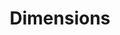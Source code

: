 ---
bigquery: https://console.cloud.google.com/bigquery?p=covid-19-dimensions-ai&page=table&d=data&t=publications
contributors: Digital Science, https://www.digital-science.com/
cost: Free for personal, non-commercial use.
description: Dimensions contains more than 100 million publications, ranging from
  articles published in scholarly journals, books and book chapters, to preprints
  and conference proceedings. All publications are contextualized with linked data
  sets, funding, publications, patents, clinical trials, and policy documents. You
  can also view associated categories, funders, institutions, and researcher profiles.
documentation: https://docs.dimensions.ai/bigquery/index.html
last_edit: Mon, 04 Apr 2022 19:04:00 GMT
location: https://www.dimensions.ai/products/free/
maintained_by: Digital Science, https://www.digital-science.com/
schema_fields: '[''citations'', ''email_address'', ''date_print'', ''issue'', ''acknowledgements'',
  ''pmid'', ''funding_amount'', ''resulting_publication_doi'', ''address'', ''research_org_state_codes'',
  ''category_bra'', ''category_rcdc'', ''supporting_grant_ids'', ''funding_gbp'',
  ''volume'', ''application_number'', ''filing_status'', ''ipcr'', ''funding_jpy'',
  ''family_members_ids'', ''end_year'', ''cited_by_ids'', ''resulting_publication_ids'',
  ''current_assignee_orgs'', ''category_sdg'', ''active_years'', ''isbn'', ''associated_publication_pmid'',
  ''funding_chf'', ''type'', ''grant_number'', ''date_imported_gbq'', ''open_access_categories'',
  ''wikipedia_url'', ''open_access_categories_v2'', ''acronym'', ''researcher_ids'',
  ''aliases'', ''metrics'', ''category_uoa'', ''arxiv_id'', ''organisation_details'',
  ''patent_ids'', ''funding_cad'', ''start_date'', ''established'', ''priority_date'',
  ''reference_ids'', ''book_series_title'', ''end_date'', ''pmcid'', ''repository_name'',
  ''funder_org'', ''abstract'', ''eisbn'', ''research_org_cities'', ''funder_countries'',
  ''altmetrics'', ''associated_publication_id'', ''expiration_date'', ''title'', ''funding_currency'',
  ''assignee_orgs'', ''doi'', ''editors'', ''granted_date'', ''interventions'', ''expiration_year'',
  ''links'', ''inventor_names'', ''mesh_terms'', ''current_assignee_countries'', ''filing_year'',
  ''citations_count'', ''external_ids'', ''funding_cny'', ''cpc'', ''legal_events'',
  ''name'', ''description'', ''publication_ids'', ''clinical_trial_ids'', ''family_id'',
  ''funding_usd'', ''subtitles'', ''source_id'', ''start_year'', ''date_inserted'',
  ''repository_id'', ''associated_publication_doi'', ''funding_details'', ''family_count'',
  ''granted_year'', ''created_date'', ''citation_string'', ''funding_eur'', ''kind'',
  ''original_assignee_countries'', ''category_hra'', ''concepts'', ''funder_orgs'',
  ''date_online'', ''funder_org_countries'', ''brief_title'', ''date_normal'', ''research_org_countries'',
  ''investigators'', ''category_for'', ''research_org_city_names'', ''conference'',
  ''legal_status'', ''original_abstract'', ''assignee_countries'', ''acronyms'', ''funder_org_acronyms'',
  ''types'', ''pages'', ''current_assignee'', ''journal'', ''labels'', ''linkout'',
  ''categories'', ''original_assignee_orgs'', ''date_modified'', ''funding_aud'',
  ''jurisdiction'', ''priority_year'', ''registry'', ''category_hrcs_rac'', ''conditions'',
  ''date'', ''category_hrcs_hc'', ''research_org_country_names'', ''license'', ''repository_url'',
  ''research_org_state_names'', ''embargo_date'', ''status'', ''category_icrp_ct'',
  ''associated_grant_ids'', ''book_title'', ''filing_date'', ''authors'', ''journal_lists'',
  ''funder_org_cities'', ''phase'', ''mesh_headings'', ''language'', ''relationships'',
  ''publication_year'', ''year'', ''foa_number'', ''associated_publication_arxiv_id'',
  ''publication_date'', ''funding_nzd'', ''id'', ''proceedings_title'', ''publisher'',
  ''original_assignee'', ''research_orgs'', ''category_icrp_cso'', ''original_title'',
  ''gender'', ''funder_org_state_codes'', ''parent_id'']'
shortname: dimensions
tags:
- scholarly literature
- patents
- funding
- clinical trials
- academic profiles
terms_of_use: 'Use of both the Dimensions COVID-19 dataset and full Dimensions dataset
  are subject to the Dimensions Terms of use: https://www.dimensions.ai/policies-terms-legal '
title: Dimensions
uuid: dcff88bd-fe6b-4fdb-8159-809bf9d7bc1c
---